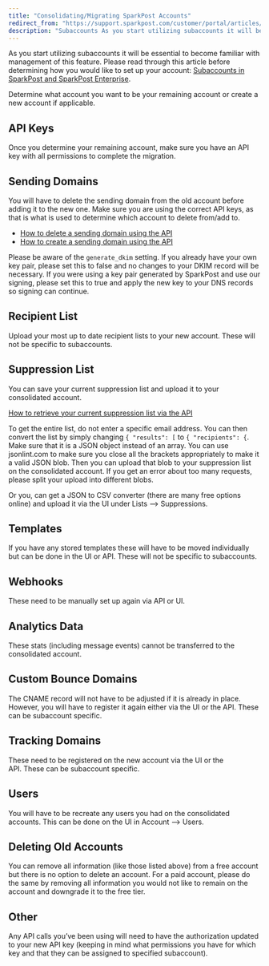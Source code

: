 ```yaml
---
title: "Consolidating/Migrating SparkPost Accounts"
redirect_from: "https://support.sparkpost.com/customer/portal/articles/2558436-consolidating-migrating-sparkpost-accounts"
description: "Subaccounts As you start utilizing subaccounts it will be essential to become more familiar with how management will work with this feature Please read through this article before determining how you would like to set up your account u Subaccounts in Spark Post and Spark Post Elite u Determine what..."
---
```


As you start utilizing subaccounts it will be essential to become familiar with management of this feature. Please read through this article before determining how you would like to set up your account: [Subaccounts in SparkPost and SparkPost Enterprise](https://support.sparkpost.com/customer/en/portal/articles/2360320-subaccounts-in-sparkpost-and-sparkpost-elite?b_id=7411). 

Determine what account you want to be your remaining account or create a new account if applicable.

## API Keys

Once you determine your remaining account, make sure you have an API key with all permissions to complete the migration. 

## Sending Domains

You will have to delete the sending domain from the old account before adding it to the new one. Make sure you are using the correct API keys, as that is what is used to determine which account to delete from/add to.

* [How to delete a sending domain using the API](https://developers.sparkpost.com/api/sending-domains#sending-domains-retrieve,-update,-and-delete-delete)
* [How to create a sending domain using the API](https://developers.sparkpost.com/api/sending-domains#sending-domains-create-post)

Please be aware of the `generate_dkim` setting. If you already have your own key pair, please set this to false and no changes to your DKIM record will be necessary. If you were using a key pair generated by SparkPost and use our signing, please set this to true and apply the new key to your DNS records so signing can continue. 

## Recipient List

Upload your most up to date recipient lists to your new account. These will not be specific to subaccounts.

## Suppression List

You can save your current suppression list and upload it to your consolidated account. 

[How to retrieve your current suppression list via the API](https://developers.sparkpost.com/api/suppression-list#suppression-list-retrieve,-delete)

To get the entire list, do not enter a specific email address. You can then convert the list by simply changing `{ "results": [` to `{ "recipients": {`. Make sure that it is a JSON object instead of an array. You can use jsonlint.com to make sure you close all the brackets appropriately to make it a valid JSON blob. Then you can upload that blob to your suppression list on the consolidated account. If you get an error about too many requests, please split your upload into different blobs. 

Or you, can get a JSON to CSV converter (there are many free options online) and upload it via the UI under Lists --> Suppressions.

## Templates

If you have any stored templates these will have to be moved individually but can be done in the UI or API. These will not be specific to subaccounts.

## Webhooks

These need to be manually set up again via API or UI.

## Analytics Data

These stats (including message events) cannot be transferred to the consolidated account.

## Custom Bounce Domains

The CNAME record will not have to be adjusted if it is already in place. However, you will have to register it again either via the UI or the API. These can be subaccount specific.

## Tracking Domains

These need to be registered on the new account via the UI or the API. These can be subaccount specific.

## Users

You will have to be recreate any users you had on the consolidated accounts. This can be done on the UI in Account --> Users.

## Deleting Old Accounts

You can remove all information (like those listed above) from a free account but there is no option to delete an account. For a paid account, please do the same by removing all information you would not like to remain on the account and downgrade it to the free tier. 

## Other

Any API calls you’ve been using will need to have the authorization updated to your new API key (keeping in mind what permissions you have for which key and that they can be assigned to specified subaccount).